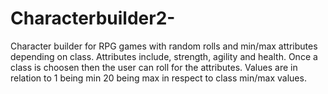 # Characterbuilder2-
Character builder for RPG games with random rolls and min/max attributes depending on class. Attributes include, strength, agility and health. Once a class is choosen then the user can roll for the attributes. Values are in relation to 1 being min 20 being max in respect to class min/max values.
